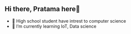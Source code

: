 ## Hi there, Pratama here👋
- 🏫 High school student have intrest to computer science
- 🌱 I’m currently learning IoT, Data science

